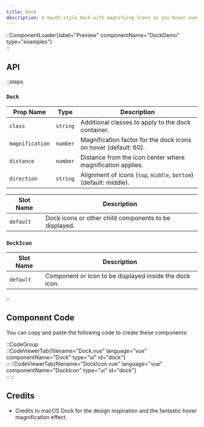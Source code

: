 ```yaml
---
title: Dock
description: A macOS-style dock with magnifying icons as you hover over them.
---
```


::ComponentLoader{label="Preview" componentName="DockDemo" type="examples"}  
::

## API

::steps

### `Dock`

| Prop Name       | Type     | Description                                                       |
| --------------- | -------- | ----------------------------------------------------------------- |
| `class`         | `string` | Additional classes to apply to the dock container.                |
| `magnification` | `number` | Magnification factor for the dock icons on hover (default: 60).   |
| `distance`      | `number` | Distance from the icon center where magnification applies.        |
| `direction`     | `string` | Alignment of icons (`top`, `middle`, `bottom`) (default: middle). |

| Slot Name | Description                                           |
| --------- | ----------------------------------------------------- |
| `default` | Dock icons or other child components to be displayed. |

### `DockIcon`

| Slot Name | Description                                             |
| --------- | ------------------------------------------------------- |
| `default` | Component or icon to be displayed inside the dock icon. |

::

## Component Code

You can copy and paste the following code to create these components:

::CodeGroup  
 ::CodeViewerTab{filename="Dock.vue" language="vue" componentName="Dock" type="ui" id="dock"}  
 ::
::CodeViewerTab{filename="DockIcon.vue" language="vue" componentName="DockIcon" type="ui" id="dock"}  
 ::
::

## Credits

- Credits to macOS Dock for the design inspiration and the fantastic hover magnification effect.
